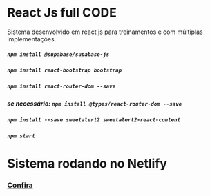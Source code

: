 # React Js full CODE
Sistema desenvolvido em react js para treinamentos e com múltiplas implementações.

##### `npm install @supabase/supabase-js`
##### `npm install react-bootstrap bootstrap`
##### `npm install react-router-dom --save`
##### se necessário: `npm install @types/react-router-dom --save`
##### `npm install --save sweetalert2 sweetalert2-react-content`
##### `npm start`


# Sistema rodando no Netlify

### <p><a href="https://main--fabulous-semolina-d55e1c.netlify.app/" target="_blank">Confira</a></p>
